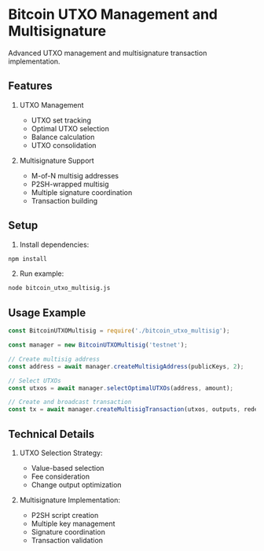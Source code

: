 # Bitcoin UTXO Management and Multisignature

Advanced UTXO management and multisignature transaction implementation.

## Features

1. UTXO Management
   - UTXO set tracking
   - Optimal UTXO selection
   - Balance calculation
   - UTXO consolidation

2. Multisignature Support
   - M-of-N multisig addresses
   - P2SH-wrapped multisig
   - Multiple signature coordination
   - Transaction building

## Setup

1. Install dependencies:
```bash
npm install
```

2. Run example:
```bash
node bitcoin_utxo_multisig.js
```

## Usage Example

```javascript
const BitcoinUTXOMultisig = require('./bitcoin_utxo_multisig');

const manager = new BitcoinUTXOMultisig('testnet');

// Create multisig address
const address = await manager.createMultisigAddress(publicKeys, 2);

// Select UTXOs
const utxos = await manager.selectOptimalUTXOs(address, amount);

// Create and broadcast transaction
const tx = await manager.createMultisigTransaction(utxos, outputs, redeemScript, privateKeys);
```

## Technical Details

1. UTXO Selection Strategy:
   - Value-based selection
   - Fee consideration
   - Change output optimization

2. Multisignature Implementation:
   - P2SH script creation
   - Multiple key management
   - Signature coordination
   - Transaction validation